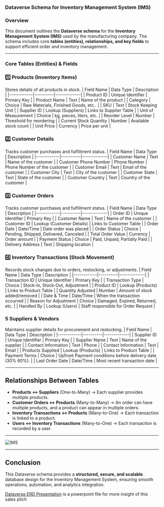 ### **Dataverse Schema for Inventory Management System (IMS)**

### **Overview**
This document outlines the **Dataverse schema** for the **Inventory Management System (IMS)** used by the manufacturing company. The schema includes core **tables (entities), relationships, and key fields** to support efficient order and inventory management.

---

### **Core Tables (Entities) & Fields**

### **1️⃣ Products (Inventory Items)**
Stores details of all products in stock.
| Field Name | Data Type | Description |
|------------|----------|-------------|
| Product ID | Unique Identifier | Primary Key |
| Product Name | Text | Name of the product |
| Category | Choice | Raw Materials, Finished Goods, etc.. |
| SKU | Text | Stock Keeping Unit |
| Supplier ID | Lookup (Suppliers) | Links to Supplier Table |
| Unit of Measurement | Choice | kg, pieces, liters, etc. |
| Reorder Level | Number | Threshold for reordering |
| Current Stock Quantity | Number | Available stock count |
| Unit Price | Currency | Price per unit |

### **2️⃣ Customer Details**
Tracks customer purchases and fulfillment status.
| Field Name | Data Type | Description |
|------------|----------|-------------|
| Customer Name | Text | Name of the customer |
| Customer Phone Number | Phone Number | Phone Number of the customer |
| Customer Email | Text | Email of the customer |
| Customer City | Text | City of the customer |
| Customer State | Text | State of the customer |
| Customer Country | Text | Country of the customer |


### **3️⃣ Customer Orders**
Tracks customer purchases and fulfillment status.
| Field Name | Data Type | Description |
|------------|----------|-------------|
| Order ID | Unique Identifier | Primary Key |
| Customer Name | Text | Name of the customer |
| Customer ID | Lookup (Customer Details) | Links to Customer Table |
| Order Date | Date/Time | Date order was placed |
| Order Status | Choice | Pending, Shipped, Delivered, Canceled |
| Total Order Value | Currency | Order amount |
| Payment Status | Choice | Paid, Unpaid, Partially Paid |
| Delivery Address | Text | Shipping location |

### **4️⃣ Inventory Transactions (Stock Movement)**
Records stock changes due to orders, restocking, or adjustments.
| Field Name | Data Type | Description |
|------------|----------|-------------|
| Transaction ID | Unique Identifier | Primary Key |
| Transaction Type | Choice | Stock-In, Stock-Out, Adjustment |
| Product ID | Lookup (Products) | Links to Product Table |
| Quantity Adjusted | Number | Amount of stock added/removed |
| Date & Time | Date/Time | When the transaction occurred |
| Reason for Adjustment | Choice | Damaged, Expired, Returned, etc. |
| Handled By | Lookup (Users) | Staff responsible for Order Request |

### **5 Suppliers & Vendors**
Maintains supplier details for procurement and restocking.
| Field Name | Data Type | Description |
|------------|----------|-------------|
| Supplier ID | Unique Identifier | Primary Key |
| Supplier Name | Text | Name of the supplier |
| Contact Information | Text | Phone |
| Contact Information | Text | Email |
| Products Supplied | Lookup (Products) | Links to Product Table |
| Payment Terms | Choice | Upfront Payment conditions before delivery date (30% 60%). |
| Last Order Date | Date/Time | Most recent transaction date |


---

## **Relationships Between Tables**
- **Products ↔ Suppliers** (One-to-Many) → Each supplier provides multiple products.
- **Customer Orders ↔ Products** (Many-to-Many) → An order can have multiple products, and a product can appear in multiple orders.
- **Inventory Transactions ↔ Products** (Many-to-One) → Each transaction is linked to a product.
- **Users ↔ Inventory Transactions** (Many-to-One) → Each transaction is recorded by a user.

---
![IMS](https://github.com/user-attachments/assets/b9ef417f-76ee-4a16-aec7-43fafbdc9d94)

---



## **Conclusion**
This Dataverse schema provides a **structured, secure, and scalable** database design for the Inventory Management System, ensuring smooth operations, automation, and analytics integration.

[Dataverse ERD Presentation](https://easynig-my.sharepoint.com/:p:/g/personal/sodiq_easynig_onmicrosoft_com/ETjfp14ImYFCj8YbBtvxbAABdtFtDiS4EssRY8q6yc9KqA?e=hzqiQh) is a powerpoint file for more insight of this sales pitch 

